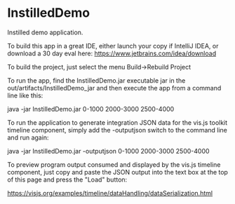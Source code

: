 # InstilledDemo
Instilled demo application.

To build this app in a great IDE, either launch your copy if IntelliJ IDEA, or 
download a 30 day eval here: https://www.jetbrains.com/idea/download

To build the project, just select the menu Build->Rebuild Project

To run the app, find the InstilledDemo.jar executable jar in the out/artifacts/InstilledDemo_jar and then execute the app from
a command line like this:

java -jar InstilledDemo.jar 0-1000 2000-3000 2500-4000

To run the application to generate integration JSON data for the vis.js toolkit timeline component, simply add the -outputjson switch
to the command line and run again:

java -jar InstilledDemo.jar -outputjson 0-1000 2000-3000 2500-4000

To preview program output consumed and displayed by the vis.js timeline component, just copy and paste the JSON output
into the text box at the top of this page and press the "Load" button:

https://visjs.org/examples/timeline/dataHandling/dataSerialization.html
